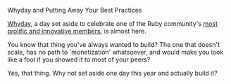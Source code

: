 Whyday and Putting Away Your Best Practices

[Whyday](http://whyday.org), a day set aside to celebrate one of the Ruby community's [most prolific and innovative members](http://en.wikipedia.org/wiki/Why_the_lucky_stiff), is almost here.

You know that thing you've always wanted to build? The one that doesn't scale, has no path to 'monetization' whatsoever, and would make you look like a fool if you showed it to most of your peers?

Yes, that thing. Why not set aside one day this year and actually build it?


